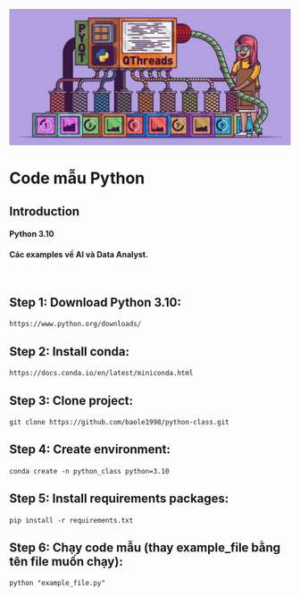 ![alt text](/python.png)

# Code mẫu Python

## Introduction
#### Python 3.10
#### Các examples về AI và Data Analyst.
<br>

## Step 1: Download Python 3.10:
```
https://www.python.org/downloads/
```
## Step 2: Install conda:
```
https://docs.conda.io/en/latest/miniconda.html
```
## Step 3: Clone project:
```
git clone https://github.com/baole1998/python-class.git
```
## Step 4: Create environment:
```
conda create -n python_class python=3.10
```
## Step 5: Install requirements packages:
```
pip install -r requirements.txt
```

## Step 6: Chạy code mẫu (thay example_file bằng tên file muốn chạy):
```
python "example_file.py"
```